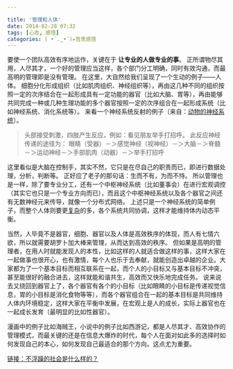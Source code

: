 ```yaml
---

title: '管理和人体'
date: 2014-02-28 07:32
tags: [心态, 感悟]
categories: ( •̀ .̫ •́ )✦哲思感悟
---
```

要使一个团队高效有序地运作，关键在于 **让专业的人做专业的事**。
正所谓物尽其用，人尽其才，一个好的管理应当这样，各个部门分工明确，同时有效沟通，而最高明的管理即是没有管理。
在这里，大自然给我们呈现了一个生动的例子——人体。
细胞分化形成组织（比如肌肉组织、神经组织等），再由这几种不同的组织按照一定的次序结合在一起形成具有一定功能的器官（比如大脑、胃等），再由能够共同完成一种或几种生理功能的多个器官按照一定的次序组合在一起形成系统（比如神经系统、消化系统等）。
来看一个神经系统反射的例子（来自：[动物的神经系统](http://siro.moe.edu.tw/teach/query.php?action=read_content&p=778&d=1261933063)）。
>头部接受刺激，四肢产生反应，例如：看见朋友举手打招呼。
此反应神经传递的途径为：
眼睛（受器）－＞感觉神经（视神经）－＞大脑－＞脊髓－＞运动神经－＞手部肌肉（动器）－＞举手打招呼

这里看似是大脑在控制手，其实不然，它只是在尽自己的职责而已，即进行数据处理，分析，判断等。
正好应了老子的那句话：生而不有，为而不恃。
所以管理也是一样，除了要专业分工，还有一个中枢神经系统（比如董事会）在进行宏观调控（其实它也只是一个专业方向而已），而且这个中枢神经系统以及各个器官之间还有无数神经元来传导，就像一个分布式网络。
上述只是一个神经系统的简单例子，而整个人体则要更[复杂](http://wiki.swarma.net/index.php/%E5%A4%8D%E6%9D%82%E7%B3%BB%E7%BB%9F)的多，各个系统共同协调，这样才能维持体内动态平衡。

当然，人毕竟不是器官，细胞、器官以及人体是高效秩序的体现，而人有七情六欲，所以就需要胡罗卜加大棒来管理，从而达到高效的秩序。
但如果是高明的管理者，在用人时就能发现人的本性，比如这样的人就适合做这样的事，这样大家在一起做事也很开心，也有激情，每个人也乐于去奉献，就能创造出卓越的企业。大家都为了一个基本目标而相互联系在一起，而个人的小目标又与基本目标不冲突，甚至能很好的融合进去，这样就能和谐共生，高效而又快乐地完成任务。
说来说去又绕回到器官上了，各个器官有各个的小目标（比如眼睛的小目标是传递视觉信息，胃的小目标是消化食物等等），而各个器官组合在一起的基本目标是共同维持人体内环境稳定，这样大家在平衡中发展，在宏观上是人的成长，实际上器官也在一起成长发育（最明显的比如性器官）。

漫画中的例子比如海贼王，小说中的例子比如西游记，都是人尽其才、高效协作的管理模式，而最关键的还是在信息大爆炸的时代，每个人在面对如此多的选择时如何发现自己的本心，如何发现自己最适合的那个方向。这点尤为重要。

[链接：不浮躁的社会是什么样的？](http://www.zhihu.com/question/22633562)
